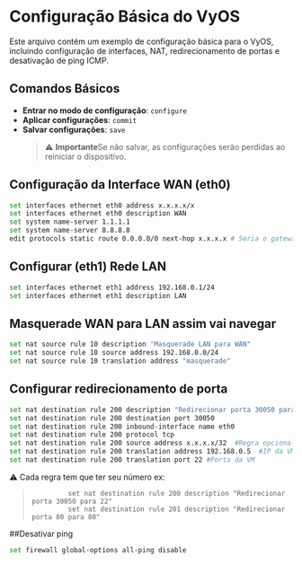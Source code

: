 # Configuração Básica do VyOS

 Este arquivo contém um exemplo de configuração básica para o VyOS, incluindo configuração de interfaces, NAT, redirecionamento de portas e desativação de ping ICMP. 
## Comandos Básicos 
- **Entrar no modo de configuração**: `configure` 
- **Aplicar configurações**: `commit` 
- **Salvar configurações**: `save`
  > ⚠️ **Importante**Se não salvar, as configurações serão perdidas ao reiniciar o dispositivo.

## Configuração da Interface WAN (eth0)
```bash
set interfaces ethernet eth0 address x.x.x.x/x
set interfaces ethernet eth0 description WAN
set system name-server 1.1.1.1
set system name-server 8.8.8.8
edit protocols static route 0.0.0.0/0 next-hop x.x.x.x # Seria o gateway, que normalmente é informado pelo provedor de serviços de internet, sendo o mesmo responsável por fornecer o endereço IP.
```
## Configurar (eth1) Rede LAN
```bash
set interfaces ethernet eth1 address 192.168.0.1/24
set interfaces ethernet eth1 description LAN
```
## Masquerade WAN para LAN assim vai navegar
```bash
set nat source rule 10 description "Masquerade LAN para WAN"
set nat source rule 10 source address 192.168.0.0/24
set nat source rule 10 translation address "masquerade"
```
## Configurar redirecionamento de porta 
```bash
set nat destination rule 200 description "Redirecionar porta 30050 para 22"
set nat destination rule 200 destination port 30050
set nat destination rule 200 inbound-interface name eth0
set nat destination rule 200 protocol tcp
set nat destination rule 200 source address x.x.x.x/32  #Regra opcional, só este ip externo que vai ter acesso a esta porta.
set nat destination rule 200 translation address 192.168.0.5  #IP da VM de destino
set nat destination rule 200 translation port 22 #Porta da VM
```
⚠️ Cada regra tem que ter seu número ex:
>              set nat destination rule 200 description "Redirecionar porta 30050 para 22"
>              set nat destination rule 201 description "Redirecionar porta 80 para 80"
##Desativar ping 
```bash
set firewall global-options all-ping disable
```
